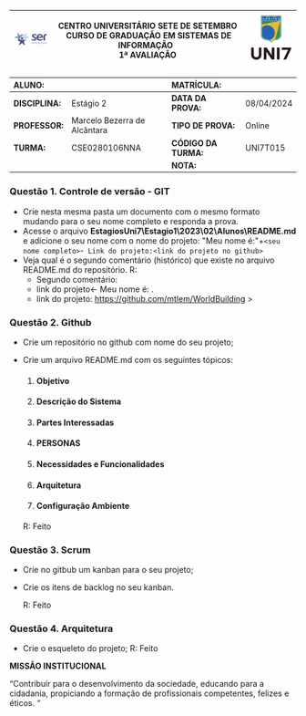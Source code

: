 | ![1694295403479](image/1694295403479.png) | **CENTRO UNIVERSITÁRIO SETE DE SETEMBRO**  <br />CURSO DE GRADUAÇÃO EM SISTEMAS DE INFORMAÇÃO   <br />1ª AVALIAÇÃO  | ![1694295411069](image/1694295411069.png) |
| --------------------------------------- | ------------------------------------------------------------------------------------------------------------------------------------- | --------------------------------------- |

| **ALUNO:**      |                               | **MATRÍCULA:**       |            |
| :-------------------- | ----------------------------- | :-------------------------- | ---------- |
| **DISCIPLINA:** | Estágio 2                    | **DATA DA PROVA:**    | 08/04/2024 |
| **PROFESSOR:**  | Marcelo Bezerra de Alcântara | **TIPO DE PROVA:**    | Online     |
| **TURMA:**      | CSE0280106NNA                 | **CÓDIGO DA TURMA:** | UNI7T015   |
|                       |                               | **NOTA:**             |            |

### **Questão 1.** Controle de versão - GIT

- Crie nesta mesma pasta um documento com o mesmo formato mudando para o seu nome completo e responda a prova.
- Acesse o arquivo **EstagiosUni7\Estagio1\2023\02\Alunos\README.md** e adicione o seu nome com o nome do projeto: "Meu nome é:"+`<seu nome completo>`-` Link do projeto:<link do projeto no github>`
- Veja qual é o segundo comentário (histórico) que existe no arquivo README.md do repositório.
  R:
  - Segundo comentário:<Modelo de requisitos>
  - link do projeto<- Meu nome é: <Matheus Lemos>.
  - link do projeto: <https://github.com/mtlem/WorldBuilding> >

### **Questão 2.** Github

- Crie um repositório no github com nome do seu projeto;
- Crie um arquivo README.md com os seguintes tópicos:

  1. #### Objetivo
  2. #### Descrição do Sistema
  3. #### Partes Interessadas
  4. #### PERSONAS
  5. #### Necessidades e Funcionalidades
  6. #### Arquitetura
  7. #### Configuração Ambiente

  R: Feito

### **Questão 3.** Scrum

- Crie no gitbub um kanban para o seu projeto;
- Crie os itens de backlog no seu kanban.

  R: Feito

### **Questão 4.** Arquitetura

* Crie o esqueleto do projeto;
  R: Feito

**MISSÃO INSTITUCIONAL**

“Contribuir para o desenvolvimento da sociedade, educando para a cidadania, propiciando a formação de profissionais competentes, felizes e éticos. “

